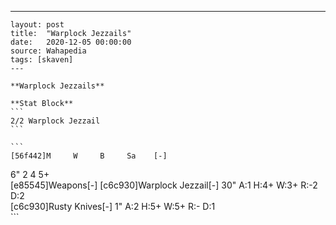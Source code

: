 ---
    layout: post
    title:  "Warplock Jezzails"
    date:   2020-12-05 00:00:00
    source: Wahapedia
    tags: [skaven]
    ---
    
    **Warplock Jezzails**
    
    **Stat Block**
    ```
    2/2 Warplock Jezzail
    ```
    
    ```
    [56f442]M     W     B     Sa    [-]
6"    2     4     5+    
[e85545]Weapons[-]
[c6c930]Warplock Jezzail[-]
30"    A:1    H:4+   W:3+   R:-2   D:2   
[c6c930]Rusty Knives[-]
1"     A:2    H:5+   W:5+   R:-    D:1   
    ```
    
    
    